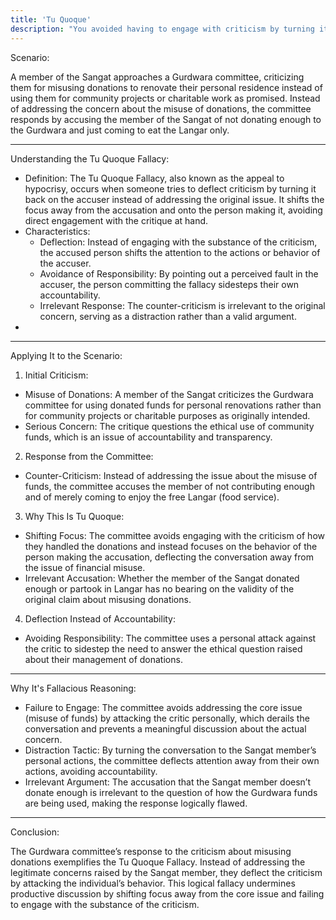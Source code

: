 ```yaml
---
title: 'Tu Quoque'
description: "You avoided having to engage with criticism by turning it back on the accuser - you answered criticism with criticism (appeal to hypocrisy)."
---
```

Scenario:

A member of the Sangat approaches a Gurdwara committee, criticizing them for misusing donations to renovate their personal residence instead of using them for community projects or charitable work as promised. Instead of addressing the concern about the misuse of donations, the committee responds by accusing the member of the Sangat of not donating enough to the Gurdwara and just coming to eat the Langar only.



---

Understanding the Tu Quoque Fallacy:

* Definition: The Tu Quoque Fallacy, also known as the appeal to hypocrisy, occurs when someone tries to deflect criticism by turning it back on the accuser instead of addressing the original issue. It shifts the focus away from the accusation and onto the person making it, avoiding direct engagement with the critique at hand.
* Characteristics:
  * Deflection: Instead of engaging with the substance of the criticism, the accused person shifts the attention to the actions or behavior of the accuser.
  * Avoidance of Responsibility: By pointing out a perceived fault in the accuser, the person committing the fallacy sidesteps their own accountability.
  * Irrelevant Response: The counter-criticism is irrelevant to the original concern, serving as a distraction rather than a valid argument.
* 

---

Applying It to the Scenario:

1. Initial Criticism:
  * Misuse of Donations: A member of the Sangat criticizes the Gurdwara committee for using donated funds for personal renovations rather than for community projects or charitable purposes as originally intended.
  * Serious Concern: The critique questions the ethical use of community funds, which is an issue of accountability and transparency.
2. Response from the Committee:
  * Counter-Criticism: Instead of addressing the issue about the misuse of funds, the committee accuses the member of not contributing enough and of merely coming to enjoy the free Langar (food service).
3. Why This Is Tu Quoque:
  * Shifting Focus: The committee avoids engaging with the criticism of how they handled the donations and instead focuses on the behavior of the person making the accusation, deflecting the conversation away from the issue of financial misuse.
  * Irrelevant Accusation: Whether the member of the Sangat donated enough or partook in Langar has no bearing on the validity of the original claim about misusing donations.
4. Deflection Instead of Accountability:
  * Avoiding Responsibility: The committee uses a personal attack against the critic to sidestep the need to answer the ethical question raised about their management of donations.



---

Why It's Fallacious Reasoning:

* Failure to Engage: The committee avoids addressing the core issue (misuse of funds) by attacking the critic personally, which derails the conversation and prevents a meaningful discussion about the actual concern.
* Distraction Tactic: By turning the conversation to the Sangat member’s personal actions, the committee deflects attention away from their own actions, avoiding accountability.
* Irrelevant Argument: The accusation that the Sangat member doesn’t donate enough is irrelevant to the question of how the Gurdwara funds are being used, making the response logically flawed.



---

Conclusion:

The Gurdwara committee’s response to the criticism about misusing donations exemplifies the Tu Quoque Fallacy. Instead of addressing the legitimate concerns raised by the Sangat member, they deflect the criticism by attacking the individual’s behavior. This logical fallacy undermines productive discussion by shifting focus away from the core issue and failing to engage with the substance of the criticism.

